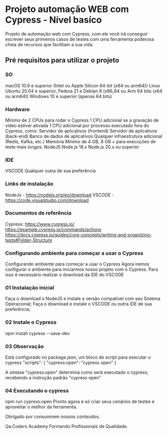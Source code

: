 # Projeto automação WEB com Cypress - Nível basíco

Projeto de automação web com Cypress, com ele você irá conseguir escrever seus primeiros casos de testes com uma ferramenta poderosa cheia de recursos que facilitam a sua vida.

## Pré requisitos para utilizar o projeto

### SO

macOS 10.9 e superior (Intel ou Apple Silicon 64-bit (x64 ou arm64))
Linux Ubuntu 20.04 e superior, Fedora 21 e Debian 8 (x86_64 ou Arm 64 bits (x64 ou arm64))
Windows 10 e superior (apenas 64 bits)

### Hardware

Mínimo de 2 CPUs para rodar o Cypress
1 CPU adicional se a gravação de vídeo estiver ativada
1 CPU adicional por processo executado fora do Cypress, como:
Servidor de aplicativos (frontend)
Servidor de aplicativos (back-end)
Banco de dados de aplicativos
Qualquer infraestrutura adicional (Redis, Kafka, etc.)
Memória
Mínimo de 4 GB, 8 GB + para execuções de teste mais longos.
NodeJS
Node.js 18.x
Node.js 20.x ou superior

### IDE

VSCODE
Qualquer outra de sua preferência

### Links de instalação

NodeJs - https://nodejs.org/en/download
VSCODE - https://code.visualstudio.com/download

### Documentos de referência

Cypress:
https://www.cypress.io/
https://example.cypress.io/commands/actions
https://docs.cypress.io/guides/core-concepts/writing-and-organizing-tests#Folder-Structure

### Configurando ambiente para começar a usar o Cypress

Configurando ambiente para começar a usar o Cypress
Agora iremos configurar o ambiente para iniciarmos nosso projeto com o Cypress. Para isso é necessário realizar o download da IDE do VSCODE

### 01 Instalação inicial

Faça o download o NodeJS e instale a versão compatível com seu Sistema Operacional;
Faça o download e instale o VSCODE ou outra IDE de sua preferência;


### 02 Instale o Cypress 

npm install cypress --save-dev

### 03 Observação

Está configurado no package.json, um bloco de script para executar o cypress
"scripts": {
    "cypress:open": "cypress open"
  }

A sintaxe "cypress:open" determina como será executado o cypress, recebendo a instrução padrão "cypress open"

### 04 Executando o cypress

   npm run cypress:open
Pronto agora é só criar seus cenários de testes e aproveitar o melhor da ferramenta.

Obrigado por consumirem nossos conteúdos.

Qa.Coders Academy Formando Profissionais de Qualidade.